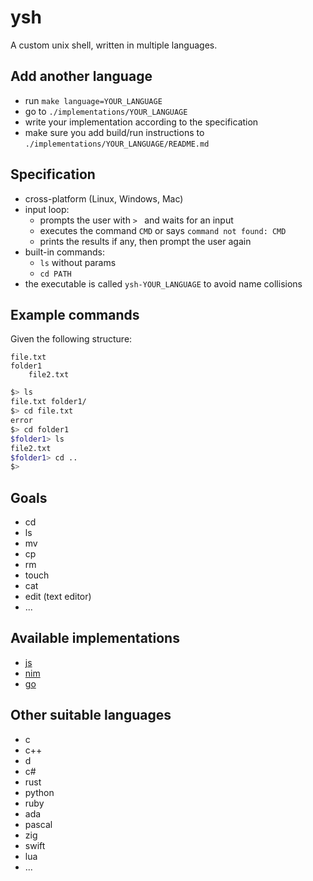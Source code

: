 # ysh

A custom unix shell, written in multiple languages.

## Add another language
- run `make language=YOUR_LANGUAGE`
- go to `./implementations/YOUR_LANGUAGE`
- write your implementation according to the specification
- make sure you add build/run instructions to `./implementations/YOUR_LANGUAGE/README.md`


## Specification
- cross-platform (Linux, Windows, Mac)
- input loop:
  - prompts the user with `> ` and waits for an input
  - executes the command `CMD` or says `command not found: CMD`
  - prints the results if any, then prompt the user again
- built-in commands:
  - `ls` without params
  - `cd PATH`
- the executable is called `ysh-YOUR_LANGUAGE` to avoid name collisions

## Example commands
Given the following structure:
```
file.txt
folder1
    file2.txt
```
```sh
$> ls
file.txt folder1/
$> cd file.txt
error
$> cd folder1
$folder1> ls
file2.txt
$folder1> cd ..
$>
```

## Goals
- cd
- ls
- mv
- cp
- rm
- touch
- cat
- edit (text editor)
- ...

## Available implementations
[//]: # ""
- [js](implementations/js)
- [nim](implementations/nim)
- [go](implementations/go)

## Other suitable languages
- c
- c++
- d
- c#
- rust
- python
- ruby
- ada
- pascal
- zig
- swift
- lua
- ...
